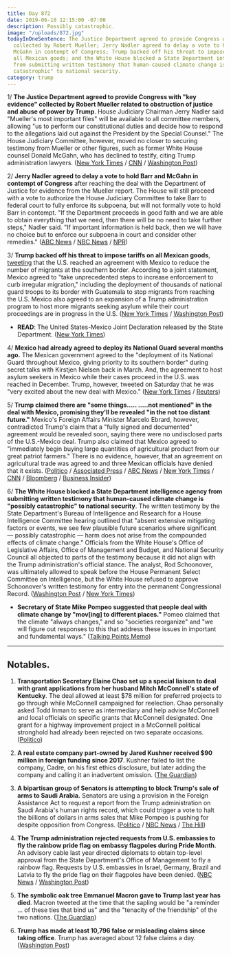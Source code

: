 ```yaml
---
title: Day 872
date: 2019-06-10 12:15:00 -07:00
description: Possibly catastrophic.
image: "/uploads/872.jpg"
todayInOneSentence: The Justice Department agreed to provide Congress with "key evidence"
  collected by Robert Mueller; Jerry Nadler agreed to delay a vote to hold Barr and
  McGahn in contempt of Congress; Trump backed off his threat to impose tariffs on
  all Mexican goods; and the White House blocked a State Department intelligence agency
  from submitting written testimony that human-caused climate change is "possibly
  catastrophic" to national security.
category: trump
---
```


1/ **The Justice Department agreed to provide Congress with "key evidence" collected by Robert Mueller related to obstruction of justice and abuse of power by Trump**. House Judiciary Chairman Jerry Nadler said "Mueller's most important files" will be available to all committee members, allowing "us to perform our constitutional duties and decide how to respond to the allegations laid out against the President by the Special Counsel." The House Judiciary Committee, however, moved no closer to securing testimony from Mueller or other figures, such as former White House counsel Donald McGahn, who has declined to testify, citing Trump administration lawyers. ([New York Times](https://www.nytimes.com/2019/06/10/us/politics/mueller-judiciary-committee.html) / [CNN](https://www.cnn.com/2019/06/10/politics/jerry-nadler-mueller-report-william-barr/) / [Washington Post](https://www.washingtonpost.com/powerpost/house-democrats-reach-deal-with-justice-department-to-review-mueller-materials/2019/06/10/8acddcd2-8b9a-11e9-b08e-cfd89bd36d4e_story.html))

2/ **Jerry Nadler agreed to delay a vote to hold Barr and McGahn in contempt of Congress** after reaching the deal with the Department of Justice for evidence from the Mueller report. The House will still proceed with a vote to authorize the House Judiciary Committee to take Barr to federal court to fully enforce its subpoena, but will not formally vote to hold Barr in contempt. "If the Department proceeds in good faith and we are able to obtain everything that we need, then there will be no need to take further steps," Nadler said. "If important information is held back, then we will have no choice but to enforce our subpoena in court and consider other remedies." ([ABC News](https://abcnews.go.com/Politics/nadler-doj-agrees-turn-mueller-evidence-postpones-contempt/story?id=63606046) / [NBC News](https://www.nbcnews.com/politics/congress/nadler-reaches-deal-doj-over-key-mueller-report-documents-n1015796) / [NPR](https://www.npr.org/2019/06/10/731300750/house-democrats-to-get-some-mueller-report-material-but-contempt-vote-is-still-o))

3/ **Trump backed off his threat to impose tariffs on all Mexican goods**, [tweeting](https://twitter.com/realDonaldTrump/status/1137155056044826626) that the U.S. reached an agreement with Mexico to reduce the number of migrants at the southern border. According to a joint statement, Mexico agreed to "take unprecedented steps to increase enforcement to curb irregular migration," including the deployment of thousands of national guard troops to its border with Guatemala to stop migrants from reaching the U.S. Mexico also agreed to an expansion of a Trump administration program to host more migrants seeking asylum while their court proceedings are in progress in the U.S. ([New York Times](https://www.nytimes.com/2019/06/07/us/politics/trump-tariffs-mexico.html) / [Washington Post](https://www.washingtonpost.com/world/the_americas/mexican-officials-hail-tariff-averting-pact-with-us-even-as-worries-emerge/2019/06/08/fcee754a-8886-11e9-9d73-e2ba6bbf1b9b_story.html))

* **READ**: The United States-Mexico Joint Declaration released by the State Department. ([New York Times](https://www.nytimes.com/2019/06/07/us/state-department-mexico-trump.html))

4/ **Mexico had already agreed to deploy its National Guard several months ago.** The Mexican government agreed to the "deployment of its National Guard throughout Mexico, giving priority to its southern border" during secret talks with Kirstjen Nielsen back in March. And, the agreement to host asylum seekers in Mexico while their cases proceed in the U.S. was reached in December. Trump, however, tweeted on Saturday that he was "very excited about the new deal with Mexico." ([New York Times](https://www.nytimes.com/2019/06/08/us/politics/trump-mexico-deal-tariffs.html) / [Reuters](https://www.reuters.com/article/us-usa-trade-mexico-idUSKCN1TA0GM))

5/ **Trump claimed there are "some things..... .....not mentioned" in the deal with Mexico, promising they'll be revealed "in the not too distant future."** Mexico's Foreign Affairs Minister Marcelo Ebrard, however, contradicted Trump's claim that a "fully signed and documented" agreement would be revealed soon, saying there were no undisclosed parts of the U.S.-Mexico deal. Trump also claimed that Mexico agreed to "immediately begin buying large quantities of agricultural product from our great patriot farmers." There is no evidence, however, that an agreement on agricultural trade was agreed to and three Mexican officials have denied that it exists. ([Politico](https://www.politico.com/story/2019/06/09/trump-mexico-deal-twitter-1358158) / [Associated Press](https://www.apnews.com/7bedd8e672dd4f6ca3ffe2b3fd78fe0f) / [ABC News](https://abcnews.go.com/Politics/trump-claims-undisclosed-component-us-mexico-migrant-deal/story?id=63603874) / [New York Times](https://www.nytimes.com/2019/06/10/us/politics/immigration-mexico-deal-trump.html) / [CNN](https://www.cnn.com/2019/06/10/politics/trump-mexico-tariffs/index.html) / [Bloomberg](https://www.bloomberg.com/news/articles/2019-06-08/mexico-never-agreed-to-farm-deal-with-u-s-contradicting-trump) / [Business Insider](https://www.businessinsider.com/trump-mexico-deal-no-evidence-of-farm-export-agreement-2019-6))

6/ **The White House blocked a State Department intelligence agency from submitting written testimony that human-caused climate change is "possibly catastrophic" to national security**. The written testimony by the State Department's Bureau of Intelligence and Research for a House Intelligence Committee hearing outlined that "absent extensive mitigating factors or events, we see few plausible future scenarios where significant — possibly catastrophic — harm does not arise from the compounded effects of climate change." Officials from the White House's Office of Legislative Affairs, Office of Management and Budget, and National Security Council all objected to parts of the testimony because it did not align with the Trump administration's official stance. The analyst, Rod Schoonover, was ultimately allowed to speak before the House Permanent Select Committee on Intelligence, but the White House refused to approve Schoonover's written testimony for entry into the permanent Congressional Record. ([Washington Post](https://www.washingtonpost.com/climate-environment/2019/06/08/white-house-blocked-intelligence-aides-written-testimony-saying-human-caused-climate-change-could-be-possibly-catastrophic/) / [New York Times](https://www.nytimes.com/2019/06/08/climate/rod-schoonover-testimony.html))

* **Secretary of State Mike Pompeo suggested that people deal with climate change by "mov\[ing\] to different places."** Pomeo claimed that the climate "always changes," and so "societies reorganize" and "we will figure out responses to this that address these issues in important and fundamental ways." ([Talking Points Memo](https://talkingpointsmemo.com/news/pompeo-climate-change-move-different-places))

---

## Notables.

1. **Transportation Secretary Elaine Chao set up a special liaison to deal with grant applications from her husband Mitch McConnell's state of Kentucky**. The deal allowed at least $78 million for preferred projects to go through while McConnell campaigned for reelection. Chao personally asked Todd Inman to serve as intermediary and help advise McConnell and local officials on specific grants that McConnell designated. One grant for a highway improvement project in a McConnell political stronghold had already been rejected on two separate occasions. ([Politico](https://www.politico.com/story/2019/06/10/mcconnell-elaine-chao-1358068))

2. **A real estate company part-owned by Jared Kushner received $90 million in foreign funding since 2017**. Kushner failed to list the company, Cadre, on his first ethics disclosure, but later adding the company and calling it an inadvertent omission. ([The Guardian](https://www.theguardian.com/us-news/2019/jun/10/jared-kushner-real-estate-cadre-goldman-sachs))

3. **A bipartisan group of Senators is attempting to block Trump's sale of arms to Saudi Arabia.** Senators are using a provision in the Foreign Assistance Act to request a report from the Trump administration on Saudi Arabia's human rights record, which could trigger a vote to halt the billions of dollars in arms sales that Mike Pompeo is pushing for despite opposition from Congress. ([Politico](https://www.politico.com/story/2019/06/09/arm-sales-senate-saudi-arabia-1358440) / [NBC News](https://www.nbcnews.com/politics/congress/dem-gop-senators-want-check-trump-s-power-sell-arms-n1015581) / [The Hill](https://thehill.com/policy/defense/447503-senators-take-bipartisan-step-toward-blocking-trumps-saudi-arms-sales))

4. **The Trump administration rejected requests from U.S. embassies to fly the rainbow pride flag on embassy flagpoles during Pride Month**. An advisory cable last year directed diplomats to obtain top-level approval from the State Department's Office of Management to fly a rainbow flag. Requests by U.S. embassies in Israel, Germany, Brazil and Latvia to fly the pride flag on their flagpoles have been denied. ([NBC News](https://www.nbcnews.com/politics/national-security/trump-admin-tells-u-s-embassies-they-can-t-fly-n1015236) / [Washington Post](https://www.washingtonpost.com/world/national-security/us-embassies-still-hoisting-rainbow-flags-despite-advisory-from-washington/2019/06/08/eeea0bd4-89f4-11e9-a870-b9c411dc4312_story.html))

5. **The symbolic oak tree Emmanuel Macron gave to Trump last year has died**. Macron tweeted at the time that the sapling would be "a reminder … of these ties that bind us" and the "tenacity of the friendship" of the two nations. ([The Guardian](https://www.theguardian.com/us-news/2019/jun/10/tree-planted-to-mark-trump-macron-friendship-dies))

6. **Trump has made at least 10,796 false or misleading claims since taking office**. Trump has averaged about 12 false claims a day. ([Washington Post](https://www.washingtonpost.com/politics/2019/06/10/president-trump-has-made-false-or-misleading-claims-over-days/))